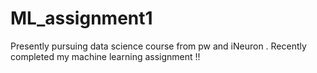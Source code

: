 # ML_assignment1
Presently pursuing data science course from pw and iNeuron . Recently completed my machine learning assignment !!
